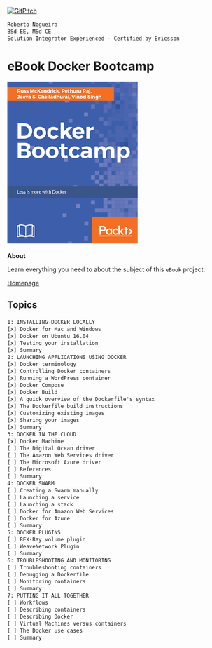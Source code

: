 [![GitPitch](https://gitpitch.com/assets/badge.svg)](https://gitpitch.com/enogrob/ebook-docker-bootcamp/master?grs=github&t=moon)
```
Roberto Nogueira
BSd EE, MSd CE
Solution Integrator Experienced - Certified by Ericsson
```
# eBook Docker Bootcamp

![ebook image](assets/ebook.png)

**About**

Learn everything you need to about the subject of this `eBook` project.

[Homepage](https://www.packtpub.com/virtualization-and-cloud/docker-bootcamp)

## Topics
```
1: INSTALLING DOCKER LOCALLY
[x] Docker for Mac and Windows
[x] Docker on Ubuntu 16.04
[x] Testing your installation
[x] Summary
2: LAUNCHING APPLICATIONS USING DOCKER
[x] Docker terminology
[x] Controlling Docker containers
[x] Running a WordPress container
[x] Docker Compose
[x] Docker Build
[x] A quick overview of the Dockerfile's syntax
[x] The Dockerfile build instructions
[x] Customizing existing images
[x] Sharing your images
[x] Summary
3: DOCKER IN THE CLOUD
[x] Docker Machine
[ ] The Digital Ocean driver
[ ] The Amazon Web Services driver
[ ] The Microsoft Azure driver
[ ] References
[ ] Summary
4: DOCKER SWARM
[ ] Creating a Swarm manually
[ ] Launching a service
[ ] Launching a stack
[ ] Docker for Amazon Web Services
[ ] Docker for Azure
[ ] Summary
5: DOCKER PLUGINS
[ ] REX-Ray volume plugin
[ ] WeaveNetwork Plugin
[ ] Summary
6: TROUBLESHOOTING AND MONITORING
[ ] Troubleshooting containers
[ ] Debugging a Dockerfile
[ ] Monitoring containers
[ ] Summary
7: PUTTING IT ALL TOGETHER
[ ] Workflows
[ ] Describing containers
[ ] Describing Docker
[ ] Virtual Machines versus containers
[ ] The Docker use cases
[ ] Summary
```
